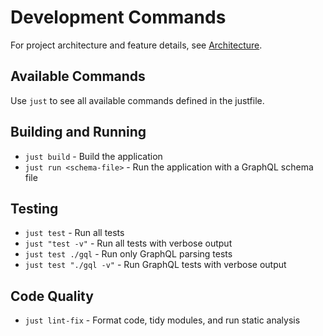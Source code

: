 # Development Commands

For project architecture and feature details, see [Architecture](architecture.md).

## Available Commands
Use `just` to see all available commands defined in the justfile.

## Building and Running
- `just build` - Build the application
- `just run <schema-file>` - Run the application with a GraphQL schema file

## Testing
- `just test` - Run all tests
- `just "test -v"` - Run all tests with verbose output
- `just test ./gql` - Run only GraphQL parsing tests
- `just test "./gql -v"` - Run GraphQL tests with verbose output

## Code Quality
- `just lint-fix` - Format code, tidy modules, and run static analysis